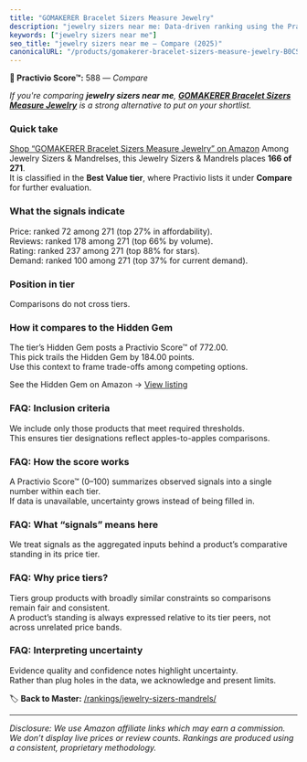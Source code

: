 ```yaml
---
title: "GOMAKERER Bracelet Sizers Measure Jewelry"
description: "jewelry sizers near me: Data-driven ranking using the Practivio Score™. Positioned by quality, value, demand, findability, momentum."
keywords: ["jewelry sizers near me"]
seo_title: "jewelry sizers near me — Compare (2025)"
canonicalURL: "/products/gomakerer-bracelet-sizers-measure-jewelry-B0CSP8GTZ9/"
---
```


**🛒 Practivio Score™:** 588 — _Compare_


*If you're comparing **jewelry sizers near me**, **[GOMAKERER Bracelet Sizers Measure Jewelry](https://www.amazon.com/dp/B0CSP8GTZ9?tag=practivio-20)** is a strong alternative to put on your shortlist.*
### Quick take
[Shop “GOMAKERER Bracelet Sizers Measure Jewelry” on Amazon](https://www.amazon.com/dp/B0CSP8GTZ9?tag=practivio-20)
Among Jewelry Sizers & Mandrelses, this Jewelry Sizers & Mandrels places **166 of 271**.  
It is classified in the **Best Value tier**, where Practivio lists it under **Compare** for further evaluation.

### What the signals indicate
Price: ranked 72 among 271 (top 27% in affordability).  
Reviews: ranked 178 among 271 (top 66% by volume).  
Rating: ranked 237 among 271 (top 88% for stars).  
Demand: ranked 100 among 271 (top 37% for current demand).

### Position in tier
Comparisons do not cross tiers.

### How it compares to the Hidden Gem
The tier’s Hidden Gem posts a Practivio Score™ of 772.00.  
This pick trails the Hidden Gem by 184.00 points.  
Use this context to frame trade-offs among competing options.  

See the Hidden Gem on Amazon → [View listing](https://www.amazon.com/dp/B0757JLTY7?tag=practivio-20)

### FAQ: Inclusion criteria
We include only those products that meet required thresholds.  
This ensures tier designations reflect apples-to-apples comparisons.

### FAQ: How the score works
A Practivio Score™ (0–100) summarizes observed signals into a single number within each tier.  
If data is unavailable, uncertainty grows instead of being filled in.

### FAQ: What “signals” means here
We treat signals as the aggregated inputs behind a product’s comparative standing in its price tier.

### FAQ: Why price tiers?
Tiers group products with broadly similar constraints so comparisons remain fair and consistent.  
A product’s standing is always expressed relative to its tier peers, not across unrelated price bands.

### FAQ: Interpreting uncertainty
Evidence quality and confidence notes highlight uncertainty.  
Rather than plug holes in the data, we acknowledge and present limits.

<!-- Missing template for Compare/CompareWithinPriceClass -->


🏷️ **Back to Master:** [/rankings/jewelry-sizers-mandrels/](/rankings/jewelry-sizers-mandrels/)

---
_Disclosure: We use Amazon affiliate links which may earn a commission. We don’t display live prices or review counts. Rankings are produced using a consistent, proprietary methodology._
